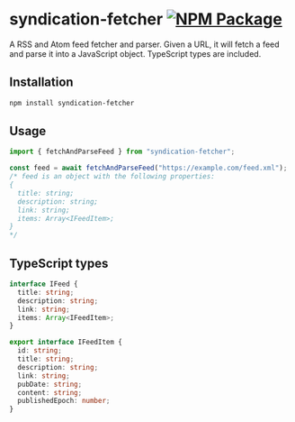 # syndication-fetcher [![NPM Package](https://img.shields.io/npm/v/syndication-fetcher.svg)](https://www.npmjs.com/package/syndication-fetcher)

A RSS and Atom feed fetcher and parser. Given a URL, it will fetch a feed and parse it into a JavaScript object. TypeScript types are included.

## Installation

```bash
npm install syndication-fetcher
```

## Usage

```javascript
import { fetchAndParseFeed } from "syndication-fetcher";

const feed = await fetchAndParseFeed("https://example.com/feed.xml");
/* feed is an object with the following properties:
{
  title: string;
  description: string;
  link: string;  
  items: Array<IFeedItem>;
}
*/
```

## TypeScript types

```typescript
interface IFeed {
  title: string;
  description: string;
  link: string;
  items: Array<IFeedItem>;
}

export interface IFeedItem {
  id: string;
  title: string;
  description: string;
  link: string;
  pubDate: string;
  content: string;
  publishedEpoch: number;
}
```
